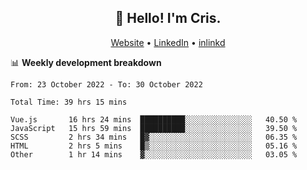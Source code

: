 
<h2 align="center">👋 Hello! I'm Cris.</h2>
<p align="center">
  <a href="https://www.criscunas.dev">Website</a> •
  <a href="https://www.linkedin.com/in/cristophercunas/">LinkedIn</a> •
  <a href="https://www.inlinkd.app/link/cristophercunas">inlinkd</a>
</p>


📊 **Weekly development breakdown**
<!--START_SECTION:waka-->

```text
From: 23 October 2022 - To: 30 October 2022

Total Time: 39 hrs 15 mins

Vue.js       16 hrs 24 mins  ██████████░░░░░░░░░░░░░░░   40.50 %
JavaScript   15 hrs 59 mins  ██████████░░░░░░░░░░░░░░░   39.50 %
SCSS         2 hrs 34 mins   █▓░░░░░░░░░░░░░░░░░░░░░░░   06.35 %
HTML         2 hrs 5 mins    █▒░░░░░░░░░░░░░░░░░░░░░░░   05.16 %
Other        1 hr 14 mins    ▓░░░░░░░░░░░░░░░░░░░░░░░░   03.05 %
```

<!--END_SECTION:waka-->
